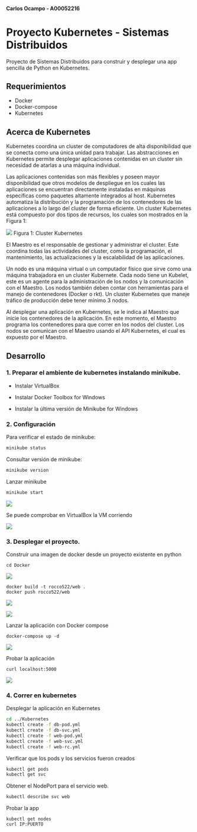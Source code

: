 #### Carlos Ocampo - A00052216
# Proyecto Kubernetes - Sistemas Distribuidos

Proyecto de Sistemas Distribuidos para construir y desplegar una app sencilla de Python en Kubernetes. 

## Requerimientos
- Docker
- Docker-compose
- Kubernetes

## Acerca de Kubernetes

Kubernetes coordina un cluster de computadores de alta disponibilidad que se conecta como una única unidad para trabajar. Las abstracciones en Kubernetes permite desplegar aplicaciones contenidas en un cluster sin necesidad de atarlas a una máquina individual.

Las aplicaciones contenidas son más flexibles y poseen mayor disponibilidad que otros modelos de despliegue en los cuales las aplicaciones se encuentran directamente instaladas en máquinas específicas como paquetes altamente integrados al host.
Kubernetes automatiza la distribución y la programación de los contenedores de las aplicaciones a lo largo del cluster de forma eficiente. Un cluster Kubernetes está compuesto por dos tipos de recursos, los cuales son mostrados en la Figura 1:

![][8]
Figura 1: Cluster Kubernetes

El Maestro es el responsable de gestionar y administrar el cluster. Este coordina todas las actividades del cluster, como la programación, el mantenimiento, las actualizaciones y la escalabilidad de las aplicaciones.

Un nodo es una máquina virtual o un computador físico que sirve como una máquina trabajadora en un cluster Kubernete. Cada nodo tiene un Kubelet, este es un agente para la administración de los nodos y la comunicación con el Maestro. Los nodos también deben contar con herramientas para el manejo de contenedores (Docker o rkt). Un cluster Kubernetes que maneje tráfico de producción debe tener mínimo 3 nodos.

Al desplegar una aplicación  en Kubernetes, se le indica al Maestro que inicie los contenedores de la aplicación. En este momento, el Maestro programa los contenedores para que correr en los nodos del cluster. Los nodos se comunican con el Maestro usando el API Kubernetes, el cual es expuesto por el Maestro.

## Desarrollo

### 1. Preparar el ambiente de kubernetes instalando minikube.

- Instalar VirtualBox

- Instalar Docker Toolbox for Windows

- Instalar la última versión de Minikube for Windows

### 2. Configuración
 
Para verificar el estado de minikube:

```bash
minikube status
```

Consultar versión de minikube: 

```bash
minikube version
```

Lanzar minikube 

```bash
minikube start
```

![][6]

Se puede comprobar en VirtualBox la VM corriendo

![][7]

### 3. Desplegar el proyecto.

Construir una imagen de docker desde un proyecto existente en python

```
cd Docker
```

![][1]

```
docker build -t rocco522/web .
docker push rocco522/web
```

![][2]

![][3]

Lanzar la aplicación con Docker compose
```
docker-compose up -d 
```

![][4]

Probar la aplicación
```
curl localhost:5000
```
![][5]

### 4. Correr en kubernetes

Desplegar la aplicación en Kubernetes
```bash
cd ../Kubernetes
kubectl create -f db-pod.yml
kubectl create -f db-svc.yml
kubectl create -f web-pod.yml
kubectl create -f web-svc.yml
kubectl create -f web-rc.yml
```

Verificar que los pods y los servicios fueron creados
```bash
kubectl get pods
kubectl get svc
```

Obtener el NodePort para el servicio web.
```bash
kubectl describe svc web
```

Probar la app 
```
kubectl get nodes
curl IP:PUERTO
```

[1]: Images/1.PNG
[2]: Images/4.PNG
[3]: Images/4.5.PNG
[4]: Images/5.5.PNG
[5]: Images/6.PNG
[6]: Images/7.PNG
[7]: Images/8.PNG
[8]: Images/cluster.png